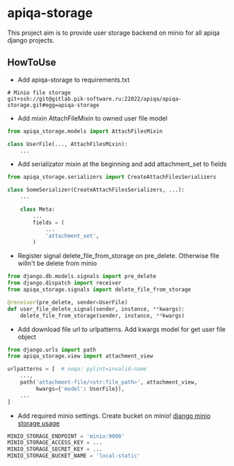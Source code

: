 # apiqa-storage #

This project aim is to provide user storage backend on minio
for all apiqa django projects.

## HowToUse ##

* Add apiqa-storage to requirements.txt
```
# Minio file storage
git+ssh://git@gitlab.pik-software.ru:22022/apiqa/apiqa-storage.git#egg=apiqa-storage
```

* Add mixin AttachFileMixin to owned user file model

```python
from apiqa_storage.models import AttachFilesMixin

class UserFile(..., AttachFilesMixin):
    ...
```

* Add serializator mixin at the beginning and add attachment_set to fields

```python
from apiqa_storage.serializers import CreateAttachFilesSerializers

class SomeSerializer(CreateAttachFilesSerializers, ...):
    ...

    class Meta:
        ...
        fields = (
            ...
            'attachment_set',
        )

```

* Register signal delete_file_from_storage on pre_delete. Otherwise file willn't be delete from minio

```python
from django.db.models.signals import pre_delete
from django.dispatch import receiver
from apiqa_storage.signals import delete_file_from_storage

@receiver(pre_delete, sender=UserFile)
def user_file_delete_signal(sender, instance, **kwargs):
    delete_file_from_storage(sender, instance, **kwargs)
```

* Add download file url to urlpatterns. Add kwargs model for get user file object

```python
from django.urls import path
from apiqa_storage.view import attachment_view

urlpatterns = [  # noqa: pylint=invalid-name
    ...,
    path('attachment-file/<str:file_path>', attachment_view,
         kwargs={'model': UserFile}),
    ...
]
```

* Add required minio settings. Create bucket on minio!
[django minio storage usage](https://django-minio-storage.readthedocs.io/en/latest/usage/)

```python
MINIO_STORAGE_ENDPOINT = 'minio:9000'
MINIO_STORAGE_ACCESS_KEY = ...
MINIO_STORAGE_SECRET_KEY = ...
MINIO_STORAGE_BUCKET_NAME = 'local-static'
```
